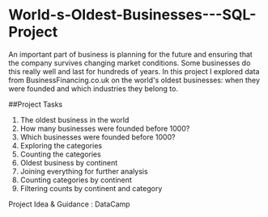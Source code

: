 # World-s-Oldest-Businesses---SQL-Project
An important part of business is planning for the future and ensuring that the company survives changing market conditions. 
Some businesses do this really well and last for hundreds of years. 
In this project I explored data from BusinessFinancing.co.uk on the world's oldest businesses: when they were founded and which industries they belong to.

##Project Tasks
1. The oldest business in the world
2. How many businesses were founded before 1000?
3. Which businesses were founded before 1000?
4. Exploring the categories
5. Counting the categories
6. Oldest business by continent
7. Joining everything for further analysis
8. Counting categories by continent
9. Filtering counts by continent and category


Project Idea & Guidance : DataCamp
